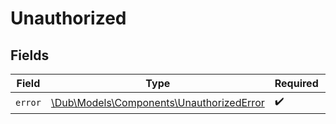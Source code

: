 # Unauthorized


## Fields

| Field                                                                                    | Type                                                                                     | Required                                                                                 | Description                                                                              |
| ---------------------------------------------------------------------------------------- | ---------------------------------------------------------------------------------------- | ---------------------------------------------------------------------------------------- | ---------------------------------------------------------------------------------------- |
| `error`                                                                                  | [\Dub\Models\Components\UnauthorizedError](../../Models/Components/UnauthorizedError.md) | :heavy_check_mark:                                                                       | N/A                                                                                      |